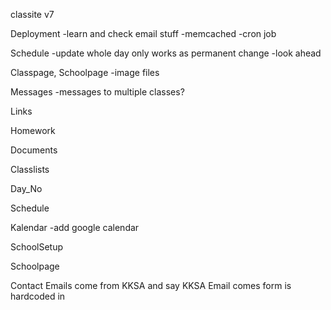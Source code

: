 classite v7

Deployment
    -learn and check email stuff
    -memcached
    -cron job

Schedule 
    -update whole day only works as permanent change
	-look ahead

Classpage, Schoolpage
	-image files

Messages
    -messages to multiple classes?

Links

Homework

    
Documents


Classlists

    
Day_No


Schedule

Kalendar
	-add google calendar

SchoolSetup

    
Schoolpage

Contact
    Emails come from KKSA and say KKSA
    Email comes form is hardcoded in



    
